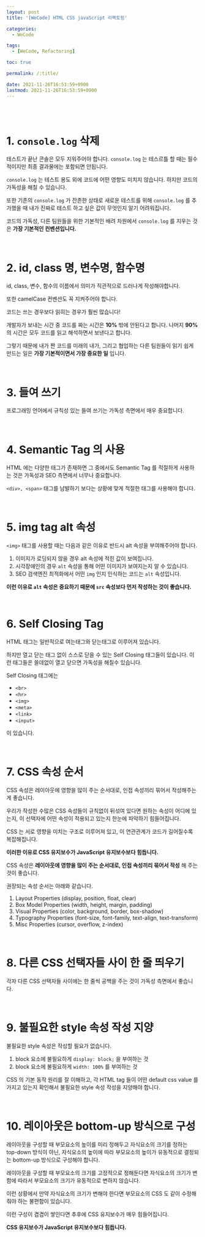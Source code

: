 ```yaml
---
layout: post
title: '[WeCode] HTML CSS javaScript 리팩토링'

categories:
  - WeCode

tags:
  - [WeCode, Refactoring]

toc: true

permalink: /:title/

date: 2021-11-26T16:53:59+0900
lastmod: 2021-11-26T16:53:59+0900
---
```


<br>
<br>

# 1. `console.log` 삭제

테스트가 끝난 콘솔은 모두 지워주어야 합니다.
`console.log` 는 테스르틀 할 때는 필수적이지만 최종 결과물에는 포함되면 안됩니다.

`console.log` 는 테스트 용도 외에 코드에 어떤 영향도 미치지 않습니다. 하지만 코드의 가독성을 해칠 수 있습니다.

또한 기존의 `console.log` 가 잔존한 상태로 새로운 테스트를 위해 `console.log` 를 추가했을 때 내가 진짜로 테스트 하고 싶은 값이 무엇인지 알기 어려워집니다.

코드의 가독성, 다른 팀원들을 위한 기본적인 배려 차원에서 `console.log` 를 지우는 것은 **가장 기본적인 컨벤션입니다.**

<br>

# 2. id, class 명, 변수명, 함수명

id, class, 변수, 함수의 이름에서 의미가 직관적으로 드러나게 작성해야합니다.

또한 camelCase 컨벤션도 꼭 지켜주어야 합니다.

코드는 쓰는 경우보다 읽히는 경우가 훨씬 많습니다!

개발자가 보내는 시간 중 코드를 짜는 시간은 **10%** 밖에 안된다고 합니다. 나머지 **90%** 의 시간은 모두 코드를 읽고 해석하면서 보낸다고 합니다.

그렇기 때문에 내가 짠 코드를 미래의 내가, 그리고 협업하는 다른 팀원들이 읽기 쉽게 만드는 일은 **가장 기본적이면서 가장 중요한 일** 입니다.

<br>

# 3. 들여 쓰기

프로그래밍 언어에서 규칙성 있는 들여 쓰기는 가독성 측면에서 매우 중요합니다.

<br>

# 4. Semantic Tag 의 사용

HTML 에는 다양한 태그가 존재하면 그 중에서도 Semantic Tag 를 적절하게 사용하는 것은 가독성과 SEO 측면에서 너무나 중요합니다.

`<div>, <span>` 태그를 남발하기 보다는 상황에 맞게 적절한 태그를 사용해야 합니다.

<br>

# 5. img tag alt 속성

`<img>` 태그를 사용할 때는 다음과 같은 이유로 반드시 alt 속성을 부여해주어야 합니다.

1. 이미지가 로딩되지 않을 경우 alt 속성에 적힌 값이 보여집니다.
2. 시각장애인의 경우 `alt` 속성을 통해 어떤 이미지가 보여지는지 알 수 있습니다.
3. SEO 검색엔진 최적화에서 어떤 `img` 인지 인식하는 코드는 `alt` 속성입니다.

**이런 이유로 `alt` 속성은 중요하기 때문에 `src` 속성보다 먼저 작성하는 것이 좋습니다.**

<br>

# 6. Self Closing Tag

HTML 태그는 일반적으로 여는태그와 닫는태그로 이루어져 있습니다.

하지만 열고 닫는 태그 없이 스스로 닫을 수 있는 Self Closing 태그들이 있습니다. 이런 태그들은 쓸데없이 열고 닫으면 가독성을 해칠수 있습니다.

Self Closing 태그에는

- `<br>`
- `<hr>`
- `<img>`
- `<meta>`
- `<link>`
- `<input>`

이 있습니다.

<br>

# 7. CSS 속성 순서

CSS 속성은 레이아웃에 영향을 많이 주는 순서대로, 인접 속성끼리 묶어서 작성해주는게 좋습니다.

우리가 작성한 수많은 CSS 속성들이 규칙없이 뒤섞여 있다면 원하는 속성이 어디에 있는지, 이 선택자에 어떤 속성이 적용되고 있는지 한눈에 파악하기 힘들어집니다.

CSS 는 서로 영향을 미치는 구조로 이루어져 있고, 이 연관관계가 코드가 길어질수록 복잡해집니다.

**이러한 이유로 CSS 유지보수가 JavaScript 유지보수보다 힘듭니다.**

CSS 속성은 **레이아웃에 영향을 많이 주는 순서대로, 인접 속성끼리 묶어서 작성** 해 주는것이 좋습니다.

권장되는 속성 순서는 아래와 같습니다.

1. Layout Properties (display, position, float, clear)
2. Box Model Properties (width, height, margin, padding)
3. Visual Properties (color, background, border, box-shadow)
4. Typography Properties (font-size, font-family, text-align, text-transform)
5. Misc Properties (cursor, overflow, z-index)

<br>

# 8. 다른 CSS 선택자들 사이 한 줄 띄우기

각자 다른 CSS 선택자들 사이에는 한 줄씩 공백을 주는 것이 가독성 측면에서 좋습니다.

<br>

# 9. 불필요한 style 속성 작성 지양

불필요한 style 속성은 작성할 필요가 없습니다.

1. block 요소에 불필요하게 `display: block;` 을 부여하는 것
2. block 요소에 불필요하게 `width: 100%` 를 부여하는 것

CSS 의 기본 동작 원리를 잘 이해하고, 각 HTML tag 들이 어떤 default css value 를 가지고 있는지 확인해서 불필요한 style 속성 작성을 지양해야 합니다.

<br>

# 10. 레이아웃은 bottom-up 방식으로 구성

레이아웃을 구성할 때 부모요소의 높이를 미리 정해두고 자식요소의 크기를 정하는 top-down 방식이 아닌, 자식요소의 높이에 따라 부모요소의 높이가 유동적으로 결정되는 bottom-up 방식으로 구성해야 합니다.

레이아웃을 구성할 때 부모요소의 크기를 고정적으로 정해둔다면 자식요소의 크기가 변함에 따라서 부모요소의 크기가 유동적으로 변하지 않습니다.

이런 상황에서 만약 자식요소의 크기가 변해야 한다면 부모요소의 CSS 도 같이 수정해줘야 하는 불편함이 있습니다.

이런 구성이 겹겹이 쌓인다면 추후에 CSS 유지보수가 매우 힘들어집니다.

**CSS 유지보수가 JavaScript 유지보수보다 힘듭니다.**
